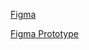 [Figma](https://www.figma.com/file/S15RGUfVR7urEqACNG0A9K/Booking-a-table-on-the-Little-Lemon-website?type=design&node-id=0%3A1&mode=design&t=wZTXer0D2SEshKbt-1)

[Figma Prototype](https://www.figma.com/proto/S15RGUfVR7urEqACNG0A9K/Booking-a-table-on-the-Little-Lemon-website?type=design&node-id=1-36&t=SBHogVWnPAOIfsuf-1&scaling=min-zoom&page-id=0%3A1&mode=design)
